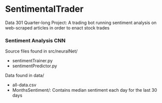 # SentimentalTrader
Data 301 Quarter-long Project: A trading bot running sentiment analysis on web-scraped articles in order to enact stock trades

### Sentiment Analysis CNN
Source files found in src/neuralNet/
* sentimentTrainer.py
* sentimentPredictor.py

Data found in data/
* all-data.csv
* MonthsSentiment/: Contains median sentiment each day for the last 30 days
